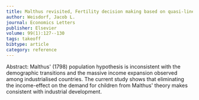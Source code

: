 ```yaml
---
title: Malthus revisited, Fertility decision making based on quasi-linear preferences
author: Weisdorf, Jacob L.
journal: Economics Letters
publisher: Elsevier
volume: 99(1):127--130
tags: takeoff
bibtype: article
category: reference
---
```

Abstract: Malthus' (1798) population hypothesis is inconsistent with the demographic transitions and the massive income expansion observed among industrialised countries. The current study shows that eliminating the income-effect on the demand for children from Malthus' theory makes consistent with industrial development.
